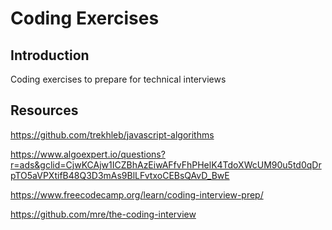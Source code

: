 # Coding Exercises

## Introduction

Coding exercises to prepare for technical interviews

## Resources

<https://github.com/trekhleb/javascript-algorithms>

<https://www.algoexpert.io/questions?r=ads&gclid=CjwKCAjw1ICZBhAzEiwAFfvFhPHelK4TdoXWcUM90u5td0qDrpTO5aVPXtifB48Q3D3mAs9BlLFvtxoCEBsQAvD_BwE>

<https://www.freecodecamp.org/learn/coding-interview-prep/>

<https://github.com/mre/the-coding-interview>
